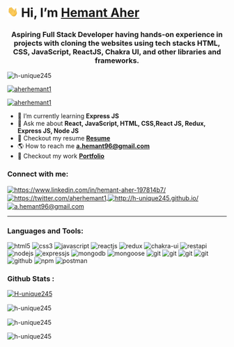<!-- ### Hi there 👋 -->

<!--
**H-unique245/H-unique245** is a ✨ _special_ ✨ repository because its `README.md` (this file) appears on your GitHub profile.

Here are some ideas to get you started:

- 🔭 I’m currently working on ...
- 🌱 I’m currently learning ... 
- 👯 I’m looking to collaborate on ...
- 🤔 I’m looking for help with ...
- 💬 Ask me about ...
- 🌎 How to reach me: ...
- 😄 Pronouns: ...
- ⚡ Fun fact: ...
--><h1><img src="https://raw.githubusercontent.com/ABSphreak/ABSphreak/master/gifs/Hi.gif" alt="Hi" width="25px" height="25px"/> Hi, I’m  <a href="https://github.com/H-unique245"> Hemant Aher </a></h1>
<h3 align="center">Aspiring Full Stack Developer having hands-on experience in projects with cloning the websites using tech stacks HTML, CSS, JavaScript, ReactJS, Chakra UI, and other libraries and frameworks.</h3>

<p><img align="right" width="50%" src="https://www.softprodigy.com/wp-content/uploads/2021/06/JS-Development-Gif.gif" alt=""/></p>

<p align="left"> <img src="https://komarev.com/ghpvc/?username=h-unique245&label=Profile%20views&color=0e75b6&style=flat" alt="h-unique245" /> </p>



<p align="left"> <a href="https://twitter.com/aherhemant1" target="blank"><img src="https://img.shields.io/twitter/follow/aherhemant1?logo=twitter&style=for-the-badge" alt="aherhemant1" /></a> </p>
<p align="left"> <a href="https://www.linkedin.com/in/hemant-aher-197814b7/" target="blank"><img src="https://img.shields.io/badge/linkedIn-follow Hemant Aher-blue?logo=linkedin&style=for-the-badge" alt="aherhemant1" /></a> </p>
<!-- linkedIn badge created by me -->

- 🌱 I’m currently learning **Express JS**
- 💬 Ask me about **React, JavaScript, HTML, CSS,React JS, Redux, Express JS, Node JS**
- 📄 Checkout my resume  **[Resume](https://drive.google.com/file/d/1GCKeDmhmjuyUQPq5OrAODrrttRduvCjm/view?usp=share_link)**
- 🌎 How to reach me **a.hemant96@gmail.com**
- 📁 Checkout my work **[Portfolio](https://h-unique245.github.io/)**
<!-- - 📄 Know about my experiences [Resume](https://drive.google.com/file/d/1GCKeDmhmjuyUQPq5OrAODrrttRduvCjm/view?usp=share_link) -->

<h3 align="left">Connect with me:</h3>
<p align="left">
    <a href="https://www.linkedin.com/in/hemant-aher-197814b7/">
        <img align="center" src="https://img.shields.io/badge/LinkedIn-0077B5?style=for-the-badge&logo=linkedin&logoColor=white" alt="https://www.linkedin.com/in/hemant-aher-197814b7/" />
    </a>
    <a href="https://twitter.com/aherhemant1">
        <img align="center" src="https://img.shields.io/badge/Twitter-1DA1F2?style=for-the-badge&logo=twitter&logoColor=white" alt="https://twitter.com/aherhemant1" />
    </a>
    <a href="http://h-unique245.github.io/">
        <img align="center" src="https://img.shields.io/badge/Portfolio-18A303?style=for-the-badge&logo=ionic&logoColor=white" alt="http://h-unique245.github.io/" />
    </a>
    <a title="a.hemant96@gmail.com" href="mailto:suryawanshisandip2999@gmail.com">
        <img align="center" src="https://img.shields.io/badge/Gmail-D14836?style=for-the-badge&logo=gmail&logoColor=white" alt="a.hemant96@gmail.com" />
    </a>
</p>

<hr>
<h3 align="left">Languages and Tools:</h3>
 <div  style="display:flex,flex-wrap:wrap, gap:10px">
  <img src="https://img.shields.io/badge/html5-%23E34F26.svg?style=for-the-badge&logo=html5&logoColor=white"  alt="html5" />
  <img src = "https://img.shields.io/badge/css3-%231572B6.svg?style=for-the-badge&logo=css3&logoColor=white"  alt="css3" />
  <img src ="https://img.shields.io/badge/javascript-%23323330.svg?style=for-the-badge&logo=javascript&logoColor=%23F7DF1E"  alt="javascript" />
  <img src="https://img.shields.io/badge/React-20232A?style=for-the-badge&logo=react&logoColor=61DAFB"   alt="reactjs" />
  <img src="https://img.shields.io/badge/Redux-593D88?style=for-the-badge&logo=redux&logoColor=white"   alt="redux" />
    <img src = "https://img.shields.io/badge/chakra ui-%234ED1C5.svg?style=for-the-badge&logo=chakraui&logoColor=white"  alt="chakra-ui"/>
  <img src="https://img.shields.io/badge/rest api-%23000000.svg?style=for-the-badge&logo=flask&logoColor=white"  alt="restapi"/>
  
  <img src="https://img.shields.io/badge/Node.js-339933?style=for-the-badge&logo=nodedotjs&logoColor=white"  alt="nodejs" />
  <img src="https://img.shields.io/badge/Express.js-000000?style=for-the-badge&logo=express&logoColor=white"  alt="expressjs"/>
  <img src="https://img.shields.io/badge/MongoDB-4EA94B?style=for-the-badge&logo=mongodb&logoColor=white"  alt="mongodb"/>
  <img src="https://img.shields.io/badge/mongoose-%2300f.svg?style=for-the-badge&logo=fastify&logoColor=white"  alt="mongoose"/>
  
  <img src="https://img.shields.io/badge/heroku-%23430098.svg?style=for-the-badge&logo=heroku&logoColor=white"  alt="git"/>
   <img src="https://img.shields.io/badge/netlify-%23000000.svg?style=for-the-badge&logo=netlify&logoColor=#00C7B7"  alt="git"/>
   <img src="https://img.shields.io/badge/vercel-%23000000.svg?style=for-the-badge&logo=vercel&logoColor=whit"  alt="git"/>
   <img src="https://img.shields.io/badge/Git-f44d27?style=for-the-badge&logo=git&logoColor=white"   alt="git"/>
   <img src="https://img.shields.io/badge/GitHub-100000?style=for-the-badge&logo=github&logoColor=white"   alt="github"/>
   <img src = "https://img.shields.io/badge/NPM-%23000000.svg?style=for-the-badge&logo=npm&logoColor=white"  alt="npm"/>
   <img src ="https://img.shields.io/badge/Postman-FF6C37?style=for-the-badge&logo=postman&logoColor=white"  alt="postman"/>

</div>

<h3 align="left">Github Stats : </h3>

<p align="left"> <a href="https://github.com/ryo-ma/github-profile-trophy"><img src="https://github-profile-trophy.vercel.app/?username=H-unique245" alt="H-unique245" /></a> </p>

<p align="left" widht="100%"><img align="center"  src="https://github-readme-stats.vercel.app/api/top-langs?username=h-unique245&show_icons=true&locale=en&layout=compact" alt="h-unique245" /></p>
<!-- <div> span</div> -->

<!-- &nbsp; -->
<p align="left" &nbsp ><img align="center" src="https://github-readme-stats.vercel.app/api?username=h-unique245&show_icons=true&locale=en" alt="h-unique245" /></p>

<p align="left"><img align="center" src="https://github-readme-streak-stats.herokuapp.com/?user=h-unique245&" alt="h-unique245" /></p>


